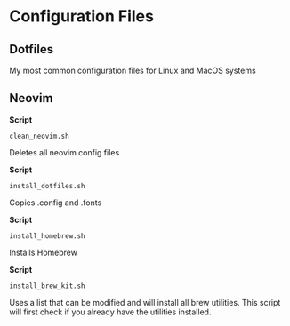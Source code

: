 # Configuration Files

## Dotfiles

My most common configuration files for Linux and MacOS systems

## Neovim

**Script**

`clean_neovim.sh`

Deletes all neovim config files

**Script**

`install_dotfiles.sh`

Copies .config and .fonts

**Script**

`install_homebrew.sh`

Installs Homebrew

**Script**

`install_brew_kit.sh`

Uses a list that can be modified and will install all brew utilities.
This script will first check if you already have the utilities installed.
